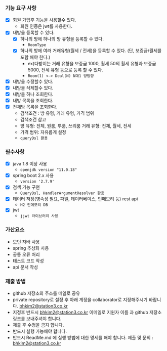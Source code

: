 ### 기능 요구 사항
- [x] 회원 가입후 기능을 사용할수 있다. 
  - 회원 인증은 jwt를 사용한다. 
- [x] 내방을 등록할 수 있다.
  - [x] 하나의 방에 하나의 방 유형을 등록할 수 있다.
    - `RoomType`
  - [x] 하나의 방에 여러 거래유형(월세 / 전세)을 등록할 수 있다. (단, 보증금/월세를 포함 해야 한다.)
      - ex)다방이는 거래 유형을 보증금 1000, 월세 50의 월세 유형과 보증금 5000, 전세 유형 등으로 등록 할 수 있다.
      - `Room(1) <-> Deal(N) N대1 양방향`
- [x] 내방을 수정할수 있다.
- [x] 내방을 삭제할수 있다.
- [x] 내방을 하나 조회한다.
- [x] 내방 목록을 조회한다.
- [x] 전체방 목록을 조회한다.
    - 검색조건 : 방 유형, 거래 유형, 가격 범위
    - 검색조건 참고
    - 방 유형: 전체, 원룸, 투룸, 쓰리룸 거래 유형: 전체, 월세, 전세
    - 가격 범위: 자유롭게 설정
    - `queryDsl 활용`

### 필수사항
- [x] java 1.8 이상 사용
  - `openjdk version "11.0.18"`
- [x] spring boot 2.x 사용
  - `version '2.7.9'`
- [x] 검색 기능 구현
  - `QueryDsl, HandlerArgumentResolver 활용`
- [x] 데이터 저장(영속성 필요, 파일, 데이터베이스, 인메모리 등) rest api
  - `H2 인메모리 DB`
- [x] jwt
  - `jjwt 라이브러리 사용`

### 가산요소
- 모던 자바 사용
- spring 추상화 사용
- 공통 오류 처리
- 테스트 코드 작성
- api 문서 작성

### 제출 방법
- github 저장소의 주소를 메일로 공유
- private repository로 설정 후 아래 계정을 collaborator로 지정해주시기 바랍니다. bhkim2@station3.co.kr
- 지정후 반드시 bhkim2@station3.co.kr 이메일로 지원자 이름 과 github 저장소 링크를 보내주셔야 합니다.
- 제출 후 수정을 금지 합니다.
- 반드시 실행 가능해야 합니다.
- 반드시 ReadMe.md 에 실행 방법에 대한 명세를 해야 합니다. 제출 및 문의 : bhkim2@station3.co.kr